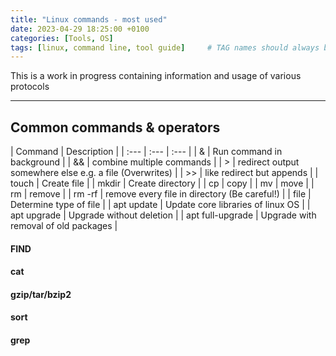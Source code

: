 ```yaml
---
title: "Linux commands - most used"
date: 2023-04-29 18:25:00 +0100
categories: [Tools, OS]
tags: [linux, command line, tool guide]     # TAG names should always be lowercase
---
```


This is a work in progress containing information and usage of various protocols

----------

## Common commands & operators

| Command | Description |
| :--- | :--- | :--- |
| & | Run command in background |
| && | combine multiple commands |
| > | redirect output somewhere else e.g. a file (Overwrites) |
| >> | like redirect but appends |
| touch | Create file |
| mkdir | Create directory |
| cp | copy |
| mv | move |
| rm | remove |
| rm -rf | remove every file in directory (Be careful!) |
| file <filen> | Determine type of file |
| apt update | Update core libraries of linux OS |
| apt upgrade | Upgrade without deletion |
| apt full-upgrade | Upgrade with removal of old packages |

#### FIND

#### cat

#### gzip/tar/bzip2

#### sort

#### grep



